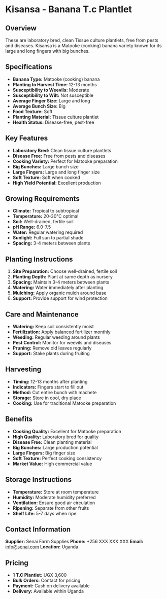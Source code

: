 # Kisansa - Banana T.c Plantlet

## Overview
These are laboratory bred, clean Tissue culture plantlets, free from pests and diseases. Kisansa is a Matooke (cooking) banana variety known for its large and long fingers with big bunches.

## Specifications
- **Banana Type:** Matooke (cooking) banana
- **Planting to Harvest Time:** 12-13 months
- **Susceptibility to Weevils:** Moderate
- **Susceptibility to Wilt:** Not susceptible
- **Average Finger Size:** Large and long
- **Average Bunch Size:** Big
- **Food Texture:** Soft
- **Planting Material:** Tissue culture plantlet
- **Health Status:** Disease-free, pest-free

## Key Features
- **Laboratory Bred:** Clean tissue culture plantlets
- **Disease Free:** Free from pests and diseases
- **Cooking Variety:** Perfect for Matooke preparation
- **Big Bunches:** Large bunch size
- **Large Fingers:** Large and long finger size
- **Soft Texture:** Soft when cooked
- **High Yield Potential:** Excellent production

## Growing Requirements
- **Climate:** Tropical to subtropical
- **Temperature:** 20-30°C optimal
- **Soil:** Well-drained, fertile soil
- **pH Range:** 6.0-7.5
- **Water:** Regular watering required
- **Sunlight:** Full sun to partial shade
- **Spacing:** 3-4 meters between plants

## Planting Instructions
1. **Site Preparation:** Choose well-drained, fertile soil
2. **Planting Depth:** Plant at same depth as nursery
3. **Spacing:** Maintain 3-4 meters between plants
4. **Watering:** Water immediately after planting
5. **Mulching:** Apply organic mulch around base
6. **Support:** Provide support for wind protection

## Care and Maintenance
- **Watering:** Keep soil consistently moist
- **Fertilization:** Apply balanced fertilizer monthly
- **Weeding:** Regular weeding around plants
- **Pest Control:** Monitor for weevils and diseases
- **Pruning:** Remove old leaves regularly
- **Support:** Stake plants during fruiting

## Harvesting
- **Timing:** 12-13 months after planting
- **Indicators:** Fingers start to fill out
- **Method:** Cut entire bunch with machete
- **Storage:** Store in cool, dry place
- **Cooking:** Use for traditional Matooke preparation

## Benefits
- **Cooking Quality:** Excellent for Matooke preparation
- **High Quality:** Laboratory bred for quality
- **Disease Free:** Clean planting material
- **Big Bunches:** Large production potential
- **Large Fingers:** Big finger size
- **Soft Texture:** Perfect cooking consistency
- **Market Value:** High commercial value

## Storage Instructions
- **Temperature:** Store at room temperature
- **Humidity:** Moderate humidity preferred
- **Ventilation:** Ensure good air circulation
- **Ripening:** Separate from other fruits
- **Shelf Life:** 5-7 days when ripe

## Contact Information
**Supplier:** Senai Farm Supplies
**Phone:** +256 XXX XXX XXX
**Email:** info@senai.com
**Location:** Uganda

## Pricing
- **1 T.C Plantlet:** UGX 3,600
- **Bulk Orders:** Contact for pricing
- **Payment:** Cash on delivery available
- **Delivery:** Available within Uganda


